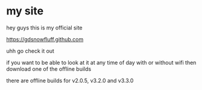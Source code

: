 # my site

hey guys this is my official site

https://gdsnowfluff.github.com

uhh go check it out

if you want to be able to look at it at any time of day with or without wifi then download one of the offline builds

there are offline builds for v2.0.5, v3.2.0 and v3.3.0
